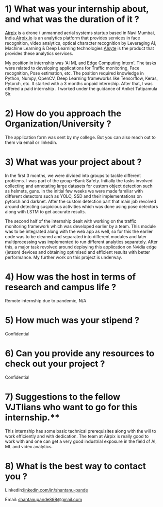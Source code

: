 # 1) What was your internship about, and what was the duration of it ?

[Airpix](https://airpix.in/) is a drone / unmanned aerial systems startup based in Navi Mumbai, India.[Airpix.io](https://airpix.io/) is an analytics platform that provides services in face recognition, video analytics, optical character recognition by Leveraging AI, Machine Learning &amp; Deep Learning technologies.[AIsyte](https://aisyte.com/) is the product that provides these analytics services.

My position in internship was &#39;AI ML and Edge Computing Intern&#39;. The tasks were related to developing applications for Traffic monitoring, Face recognition, Pose estimation, etc. The position required knowledge in Python, Numpy, OpenCV, Deep Learning frameworks like Tensorflow, Keras, Pytorch, etc. It started with a 3 months unpaid internship. After that, I was offered a paid internship . I worked under the guidance of Aniket Tatipamula Sir.

# 2) How do you approach the Organization/University ?

The application form was sent by my college. But you can also reach out to them via email or linkedin.

# 3) What was your project about ?

In the first 3 months, we were divided into groups to tackle different problems. I was part of the group -Bank Safety. Initially the tasks involved collecting and annotating large datasets for custom object detection such as helmets, guns. In the initial few weeks we were made familiar with different detectors such as YOLO, SSD and their implementations on pytorch and darknet. After the custom detection part that main job revolved around detecting suspicious activities which was done using pose detectors along with LSTM to get accurate results.

The second half of the internship dealt with working on the traffic monitoring framework which was developed earlier by a team. This module was to be integrated along with the web app as well, so for this the earlier code was to be cleaned and separated into different modules and later multiprocessing was implemented to run different analytics separately. After this, a major task revolved around deploying this application on Nvidia edge (jetson) devices and obtaining optimised and efficient results with better performance. My further work on this project is underway.

# 4) How was the host in terms of research and campus life ?

Remote internship due to pandemic, N/A

# 5) How much was your stipend ?

Confidential

# 6) Can you provide any resources to check out your project ?

Confidential

# 7) Suggestions to the fellow VJTIians who want to go for this internship.**

This internship has some basic technical prerequisites along with the will to work efficiently and with dedication. The team at Airpix is really good to work with and one can get a very good industrial exposure in the field of AI, ML and video analytics.

# 8) What is the best way to contact you ?

LinkedIn:[linkedin.com/in/shantanu-pande](https://in.linkedin.com/in/shantanu-pande) 

Email: shantanupande898@gmail.com